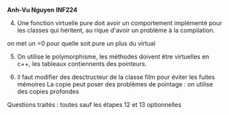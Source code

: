 
**Anh-Vu Nguyen**
**INF224**


4) Une fonction virtuelle pure doit avoir un comportement implémenté pour les classes qui héritent, au rique d'avoir un problème à la compilation.

on met un =0 pour quelle soit pure un plus du virtual

5) On utilise le polymorphisme, les méthodes doivent être virtuelles en c++, les tableaux contiennents des pointeurs.

7) il faut modifier des desctructeur  de la classe film pour éviter les fuites mémoires
La copie peut poser des problèmes de pointage : on utilise des copies profondes

Questions traités : toutes sauf les étapes 12 et 13 optionnelles




